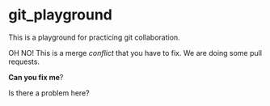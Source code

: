 # git_playground

This is a playground for practicing git collaboration. 


OH NO! This is a merge _conflict_ that you have to fix.
We are doing some pull requests. 

__Can you fix me__?


Is there a problem here?